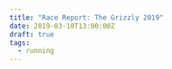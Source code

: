 ```yaml
---
title: "Race Report: The Grizzly 2019"
date: 2019-03-10T13:00:00Z
draft: true
tags: 
  - running
---
```

